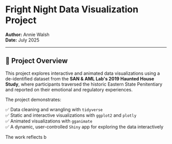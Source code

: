 # Fright Night Data Visualization Project

**Author:** Annie Walsh  
**Date:** July 2025  

---

## 🎃 Project Overview

This project explores interactive and animated data visualizations using a de-identified dataset from the **SAN & AML Lab's 2019 Haunted House Study**, where participants traversed the historic Eastern State Penitentiary and reported on their emotional and regulatory experiences.

The project demonstrates:

✅ Data cleaning and wrangling with `tidyverse`  
✅ Static and interactive visualizations with `ggplot2` and `plotly`  
✅ Animated visualizations with `gganimate`  
✅ A dynamic, user-controlled `Shiny` app for exploring the data interactively  

The work reflects b
